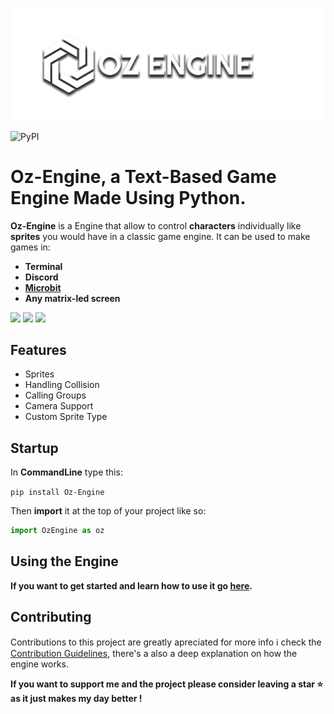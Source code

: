 

                               
![](docs/assets/logo.png)



![PyPI](https://img.shields.io/pypi/v/Oz-Engine?label=Oz-Engine%20pypi)

# Oz-Engine, a **Text-Based Game Engine** Made Using **Python**.

**Oz-Engine** is a Engine that allow to control **characters** individually like **sprites** you would have in a classic game engine.
It can be used to make games in:
* **Terminal**  
* **Discord** 
* [**Microbit**](https://github.com/menitoon/Oz-Engine-Microbit-version)
* **Any matrix-led screen**


![](https://thumbs.gfycat.com/AcclaimedAlienatedGiraffe-size_restricted.gif)  ![](https://thumbs.gfycat.com/ScientificTatteredCardinal-size_restricted.gif)
![](https://cdn.discordapp.com/attachments/958679110316617748/1075473483913494578/explanation.png)

## Features

* Sprites
* Handling Collision 
* Calling Groups 
* Camera Support 
* Custom Sprite Type 


## Startup

In **CommandLine** type this:

 ``` pip install Oz-Engine ```
 
 Then **import** it at the top of your project like so:
 ```python 
 import OzEngine as oz 
 ```


## **Using** the **Engine**

******If you want to get started and learn how to use it go [here](https://github.com/menitoon/Oz-Engine/wiki).******


## Contributing 

Contributions to this project are greatly apreciated for more info ℹ️
check the [Contribution Guidelines](https://github.com/menitoon/Oz-Engine/blob/main/CONTRIBUTING.md), there's a also a deep explanation on how the engine works.

__If you want to support me and the project please consider leaving a star ⭐  as it just makes my day better !__
